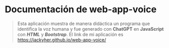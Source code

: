 # Documentación de web-app-voice

>Esta aplicación muestra de manera didáctica un programa que identifica la voz humana y fue generado con **ChatGPT** en **JavaScript** con ***HTML*** y ***Bootstrap***. El link de mi aplicación es https://jackyher.github.io/web-app-voice/
